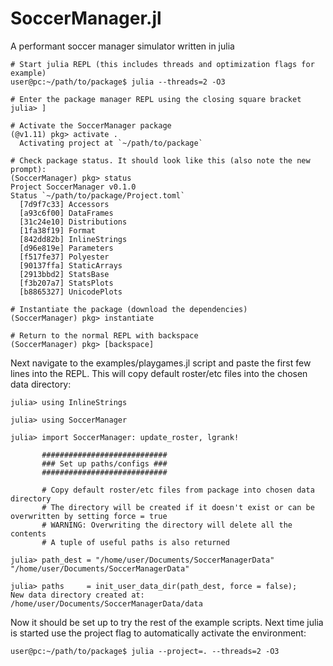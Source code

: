 # SoccerManager.jl
A performant soccer manager simulator written in julia

```
# Start julia REPL (this includes threads and optimization flags for example)
user@pc:~/path/to/package$ julia --threads=2 -O3

# Enter the package manager REPL using the closing square bracket
julia> ]

# Activate the SoccerManager package
(@v1.11) pkg> activate .
  Activating project at `~/path/to/package`

# Check package status. It should look like this (also note the new prompt):
(SoccerManager) pkg> status
Project SoccerManager v0.1.0
Status `~/path/to/package/Project.toml`
  [7d9f7c33] Accessors
  [a93c6f00] DataFrames
  [31c24e10] Distributions
  [1fa38f19] Format
  [842dd82b] InlineStrings
  [d96e819e] Parameters
  [f517fe37] Polyester
  [90137ffa] StaticArrays
  [2913bbd2] StatsBase
  [f3b207a7] StatsPlots
  [b8865327] UnicodePlots

# Instantiate the package (download the dependencies)
(SoccerManager) pkg> instantiate

# Return to the normal REPL with backspace
(SoccerManager) pkg> [backspace]
```


Next navigate to the examples/playgames.jl script and paste the first few lines into the REPL. This will copy default roster/etc files into the chosen data directory:
```
julia> using InlineStrings

julia> using SoccerManager

julia> import SoccerManager: update_roster, lgrank!

       ############################
       ### Set up paths/configs ###
       ############################

       # Copy default roster/etc files from package into chosen data directory
       # The directory will be created if it doesn't exist or can be overwritten by setting force = true
       # WARNING: Overwriting the directory will delete all the contents
       # A tuple of useful paths is also returned

julia> path_dest = "/home/user/Documents/SoccerManagerData"
"/home/user/Documents/SoccerManagerData"

julia> paths     = init_user_data_dir(path_dest, force = false);
New data directory created at: /home/user/Documents/SoccerManagerData/data
```

Now it should be set up to try the rest of the example scripts. Next time julia is started use the project flag to automatically activate the environment:
```
user@pc:~/path/to/package$ julia --project=. --threads=2 -O3
```